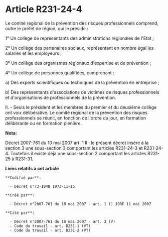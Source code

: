 # Article R231-24-4

Le comité régional de la prévention des risques professionnels comprend, outre le préfet de région, qui le préside :

1° Un collège de représentants des administrations régionales de l'Etat ;

2° Un collège des partenaires sociaux, représentant en nombre égal les salariés et les employeurs ;

3° Un collège des organismes régionaux d'expertise et de prévention ;

4° Un collège de personnes qualifiées, comprenant :

a) Des experts scientifiques ou techniques de la prévention en entreprise ;

b) Des représentants d'associations de victimes de risques professionnels et d'organisations de professionnels de la
prévention.

II. - Seuls le président et les membres du premier et du deuxième collège ont voix délibérative. Le comité régional de la
prévention des risques professionnels se réunit, en fonction de l'ordre du jour, en formation délibérante ou en formation
plénière.

**Nota:**

Décret 2007-761 du 10 mai 2007 art. 1 II : le présent décret insère à la section 3 une sous-section 3 comportant les articles
R231-24-3 et R231-24-4. Toutefois il existe déjà une sous-section 2 comportant les articles R231-25 à R231-31.

**Liens relatifs à cet article**

	**Codifié par**:

	  - Décret n°73-1048 1973-11-15

	**Créé par**:

	  - Décret n°2007-761 du 10 mai 2007 - art. 1 () JORF 11 mai 2007

	**Cité par**:

	  - Décret n°2007-761 du 10 mai 2007 - art. 3 (V)
	  - Code du travail - art. D231-1 (VT)
	  - Code du travail - art. D231-2 (VT)
